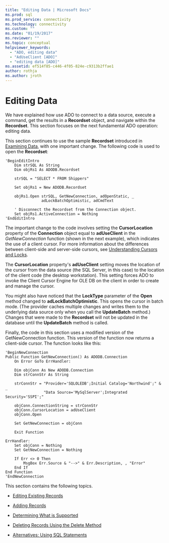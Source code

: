 ```yaml
---
title: "Editing Data | Microsoft Docs"
ms.prod: sql
ms.prod_service: connectivity
ms.technology: connectivity
ms.custom: ""
ms.date: "01/19/2017"
ms.reviewer: ""
ms.topic: conceptual
helpviewer_keywords: 
  - "ADO, editing data"
  - "AdUseClient [ADO]"
  - "editing data [ADO]"
ms.assetid: ef514f85-c446-4f05-824e-c9313b2ffae1
author: rothja
ms.author: jroth
---
```

# Editing Data
We have explained how use ADO to connect to a data source, execute a command, get the results in a **Recordset** object, and navigate within the **Recordset**. This section focuses on the next fundamental ADO operation: editing data.  
  
 This section continues to use the sample **Recordset** introduced in [Examining Data](../../../ado/guide/data/examining-data.md), with one important change. The following code is used to open the **Recordset**:  
  
```  
'BeginEditIntro  
    Dim strSQL As String  
    Dim objRs1 As ADODB.Recordset  
  
    strSQL = "SELECT * FROM Shippers"  
  
    Set objRs1 = New ADODB.Recordset  
  
    objRs1.Open strSQL, GetNewConnection, adOpenStatic, _  
                adLockBatchOptimistic, adCmdText  
  
    ' Disconnect the Recordset from the Connection object.  
    Set objRs1.ActiveConnection = Nothing  
'EndEditIntro  
```  
  
 The important change to the code involves setting the **CursorLocation** property of the **Connection** object equal to **adUseClient** in the *GetNewConnection* function (shown in the next example), which indicates the use of a client cursor. For more information about the differences between client-side and server-side cursors, see [Understanding Cursors and Locks](../../../ado/guide/data/understanding-cursors-and-locks.md).  
  
 The **CursorLocation** property's **adUseClient** setting moves the location of the cursor from the data source (the SQL Server, in this case) to the location of the client code (the desktop workstation). This setting forces ADO to invoke the Client Cursor Engine for OLE DB on the client in order to create and manage the cursor.  
  
 You might also have noticed that the **LockType** parameter of the **Open** method changed to **adLockBatchOptimistic**. This opens the cursor in batch mode. (The provider caches multiple changes and writes them to the underlying data source only when you call the **UpdateBatch** method.) Changes that were made to the **Recordset** will not be updated in the database until the **UpdateBatch** method is called.  
  
 Finally, the code in this section uses a modified version of the GetNewConnection function. This version of the function now returns a client-side cursor. The function looks like this:  
  
```  
'BeginNewConnection  
Public Function GetNewConnection() As ADODB.Connection  
    On Error GoTo ErrHandler:  
  
    Dim objConn As New ADODB.Connection  
    Dim strConnStr As String  
  
    strConnStr = "Provider='SQLOLEDB';Initial Catalog='Northwind';" & _  
                 "Data Source='MySqlServer';Integrated Security='SSPI';"  
  
    objConn.ConnectionString = strConnStr  
    objConn.CursorLocation = adUseClient  
    objConn.Open  
  
    Set GetNewConnection = objConn  
  
    Exit Function  
  
ErrHandler:  
    Set objConn = Nothing  
    Set GetNewConnection = Nothing  
  
    If Err <> 0 Then  
        MsgBox Err.Source & "-->" & Err.Description, , "Error"  
    End If  
End Function  
'EndNewConnection  
```  
  
 This section contains the following topics.  
  
-   [Editing Existing Records](../../../ado/guide/data/editing-existing-records.md)  
  
-   [Adding Records](../../../ado/guide/data/adding-records.md)  
  
-   [Determining What is Supported](../../../ado/guide/data/determining-what-is-supported.md)  
  
-   [Deleting Records Using the Delete Method](../../../ado/guide/data/deleting-records-using-the-delete-method.md)  
  
-   [Alternatives: Using SQL Statements](../../../ado/guide/data/alternatives-using-sql-statements.md)
